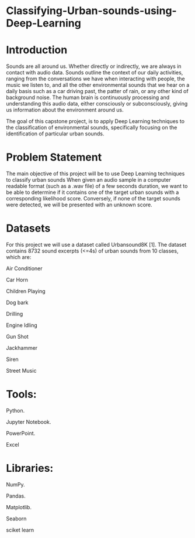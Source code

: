 # Classifying-Urban-sounds-using-Deep-Learning

# Introduction

Sounds are all around us. Whether directly or indirectly, we are always in contact with audio data. Sounds outline the context of our daily activities, ranging from the conversations we have when interacting with people, the music we listen to, and all the other environmental sounds that we hear on a daily basis such as a car driving past, the patter of rain, or any other kind of background noise. The human brain is continuously processing and understanding this audio data, either consciously or subconsciously, giving us information about the environment around us.

The goal of this capstone project, is to apply Deep Learning techniques to the classification of environmental sounds, specifically focusing on the identification of particular urban sounds.



# Problem Statement

The main objective of this project will be to use Deep Learning techniques to classify urban sounds
When given an audio sample in a computer readable format (such as a .wav file) of a few seconds duration, we want to be able to determine if it contains one of the target urban sounds with a corresponding likelihood score. Conversely, if none of the target sounds were detected, we will be presented with an unknown score.




# Datasets 

For this project we will use a dataset called Urbansound8K [1]. The dataset contains 8732 sound excerpts (<=4s) of urban sounds from 10 classes, which are:

Air Conditioner

Car Horn

Children Playing

Dog bark

Drilling

Engine Idling

Gun Shot

Jackhammer

Siren

Street Music

# Tools:

Python.

Jupyter Notebook.

PowerPoint.

Excel

# Libraries:

NumPy.

Pandas.

Matplotlib.

Seaborn

sciket learn
